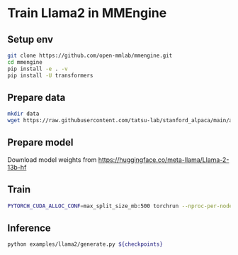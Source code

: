 # Train Llama2 in MMEngine

## Setup env

```bash
git clone https://github.com/open-mmlab/mmengine.git
cd mmengine
pip install -e . -v
pip install -U transformers
```

## Prepare data

```bash
mkdir data
wget https://raw.githubusercontent.com/tatsu-lab/stanford_alpaca/main/alpaca_data.json -O data/alpaca_data.json
```

## Prepare model

Download model weights from https://huggingface.co/meta-llama/Llama-2-13b-hf

## Train

```bash
PYTORCH_CUDA_ALLOC_CONF=max_split_size_mb:500 torchrun --nproc-per-node 8 examples/llama2/fsdp_finetune.py  data/alpaca_data.json ${model_weights}
```

## Inference

```bash
python examples/llama2/generate.py ${checkpoints}
```
